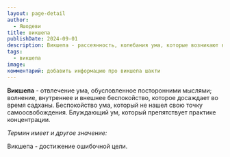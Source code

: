 ```yaml
---
layout: page-detail
author:
  - Яшодеви
title: викшепа
publishDate: 2024-09-01
description: Викшепа - рассеянность, колебания ума, которые возникают в результате внешних и внутренних причин.
tags:
  - викшепа
image: 
комментарий: добавить информацию про викшепа шакти
---
```

**Викшепа** - отвлечение ума, обусловленное посторонними мыслями; волнение, внутреннее и внешнее беспокойство, которое досаждает во время садханы. Беспокойство ума, который не нашел свою точку самоосвобождения. Блуждающий ум, который препятствует практике концентрации.

*Термин имеет и другое значение:*

Викшепа - достижение ошибочной цели.

